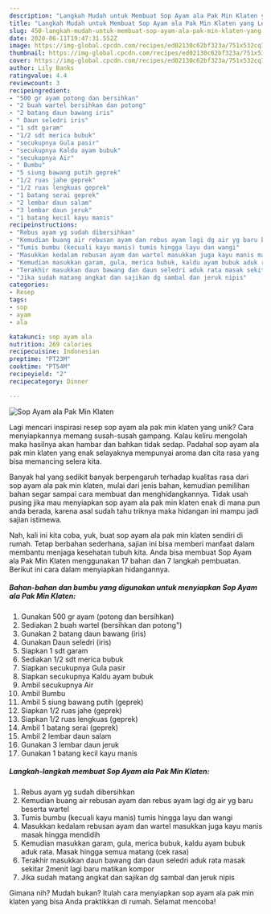 ```yaml
---
description: "Langkah Mudah untuk Membuat Sop Ayam ala Pak Min Klaten yang Lezat"
title: "Langkah Mudah untuk Membuat Sop Ayam ala Pak Min Klaten yang Lezat"
slug: 450-langkah-mudah-untuk-membuat-sop-ayam-ala-pak-min-klaten-yang-lezat
date: 2020-06-11T19:47:31.552Z
image: https://img-global.cpcdn.com/recipes/ed02130c62bf323a/751x532cq70/sop-ayam-ala-pak-min-klaten-foto-resep-utama.jpg
thumbnail: https://img-global.cpcdn.com/recipes/ed02130c62bf323a/751x532cq70/sop-ayam-ala-pak-min-klaten-foto-resep-utama.jpg
cover: https://img-global.cpcdn.com/recipes/ed02130c62bf323a/751x532cq70/sop-ayam-ala-pak-min-klaten-foto-resep-utama.jpg
author: Lily Banks
ratingvalue: 4.4
reviewcount: 3
recipeingredient:
- "500 gr ayam potong dan bersihkan"
- "2 buah wartel bersihkan dan potong"
- "2 batang daun bawang iris"
- " Daun seledri iris"
- "1 sdt garam"
- "1/2 sdt merica bubuk"
- "secukupnya Gula pasir"
- "secukupnya Kaldu ayam bubuk"
- "secukupnya Air"
- " Bumbu"
- "5 siung bawang putih geprek"
- "1/2 ruas jahe geprek"
- "1/2 ruas lengkuas geprek"
- "1 batang serai geprek"
- "2 lembar daun salam"
- "3 lembar daun jeruk"
- "1 batang kecil kayu manis"
recipeinstructions:
- "Rebus ayam yg sudah dibersihkan"
- "Kemudian buang air rebusan ayam dan rebus ayam lagi dg air yg baru beserta wartel"
- "Tumis bumbu (kecuali kayu manis) tumis hingga layu dan wangi"
- "Masukkan kedalam rebusan ayam dan wartel masukkan juga kayu manis masak hingga mendidih"
- "Kemudian masukkan garam, gula, merica bubuk, kaldu ayam bubuk aduk rata. Masak hingga semua matang (cek rasa)"
- "Terakhir masukkan daun bawang dan daun seledri aduk rata masak sekitar 2menit lagi baru matikan kompor"
- "Jika sudah matang angkat dan sajikan dg sambal dan jeruk nipis"
categories:
- Resep
tags:
- sop
- ayam
- ala

katakunci: sop ayam ala 
nutrition: 269 calories
recipecuisine: Indonesian
preptime: "PT23M"
cooktime: "PT54M"
recipeyield: "2"
recipecategory: Dinner

---
```



![Sop Ayam ala Pak Min Klaten](https://img-global.cpcdn.com/recipes/ed02130c62bf323a/751x532cq70/sop-ayam-ala-pak-min-klaten-foto-resep-utama.jpg)

Lagi mencari inspirasi resep sop ayam ala pak min klaten yang unik? Cara menyiapkannya memang susah-susah gampang. Kalau keliru mengolah maka hasilnya akan hambar dan bahkan tidak sedap. Padahal sop ayam ala pak min klaten yang enak selayaknya mempunyai aroma dan cita rasa yang bisa memancing selera kita.



Banyak hal yang sedikit banyak berpengaruh terhadap kualitas rasa dari sop ayam ala pak min klaten, mulai dari jenis bahan, kemudian pemilihan bahan segar sampai cara membuat dan menghidangkannya. Tidak usah pusing jika mau menyiapkan sop ayam ala pak min klaten enak di mana pun anda berada, karena asal sudah tahu triknya maka hidangan ini mampu jadi sajian istimewa.


Nah, kali ini kita coba, yuk, buat sop ayam ala pak min klaten sendiri di rumah. Tetap berbahan sederhana, sajian ini bisa memberi manfaat dalam membantu menjaga kesehatan tubuh kita. Anda bisa membuat Sop Ayam ala Pak Min Klaten menggunakan 17 bahan dan 7 langkah pembuatan. Berikut ini cara dalam menyiapkan hidangannya.

<!--inarticleads1-->

##### Bahan-bahan dan bumbu yang digunakan untuk menyiapkan Sop Ayam ala Pak Min Klaten:

1. Gunakan 500 gr ayam (potong dan bersihkan)
1. Sediakan 2 buah wartel (bersihkan dan potong&#34;)
1. Gunakan 2 batang daun bawang (iris)
1. Gunakan  Daun seledri (iris)
1. Siapkan 1 sdt garam
1. Sediakan 1/2 sdt merica bubuk
1. Siapkan secukupnya Gula pasir
1. Siapkan secukupnya Kaldu ayam bubuk
1. Ambil secukupnya Air
1. Ambil  Bumbu
1. Ambil 5 siung bawang putih (geprek)
1. Siapkan 1/2 ruas jahe (geprek)
1. Siapkan 1/2 ruas lengkuas (geprek)
1. Ambil 1 batang serai (geprek)
1. Ambil 2 lembar daun salam
1. Gunakan 3 lembar daun jeruk
1. Gunakan 1 batang kecil kayu manis




<!--inarticleads2-->

##### Langkah-langkah membuat Sop Ayam ala Pak Min Klaten:

1. Rebus ayam yg sudah dibersihkan
1. Kemudian buang air rebusan ayam dan rebus ayam lagi dg air yg baru beserta wartel
1. Tumis bumbu (kecuali kayu manis) tumis hingga layu dan wangi
1. Masukkan kedalam rebusan ayam dan wartel masukkan juga kayu manis masak hingga mendidih
1. Kemudian masukkan garam, gula, merica bubuk, kaldu ayam bubuk aduk rata. Masak hingga semua matang (cek rasa)
1. Terakhir masukkan daun bawang dan daun seledri aduk rata masak sekitar 2menit lagi baru matikan kompor
1. Jika sudah matang angkat dan sajikan dg sambal dan jeruk nipis




Gimana nih? Mudah bukan? Itulah cara menyiapkan sop ayam ala pak min klaten yang bisa Anda praktikkan di rumah. Selamat mencoba!
